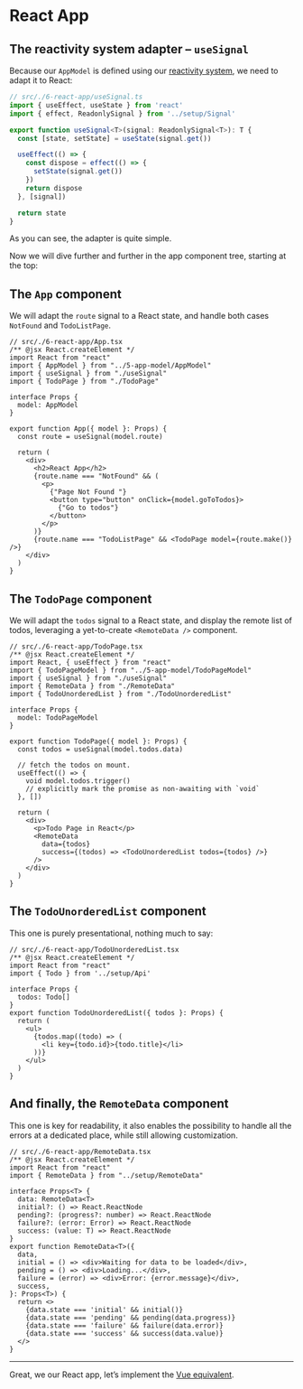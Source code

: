 # React App

## The reactivity system adapter – `useSignal`

Because our `AppModel` is defined using our [reactivity system](./3-reactivity-system.md), we need to adapt it to React:

```ts
// src/./6-react-app/useSignal.ts
import { useEffect, useState } from 'react'
import { effect, ReadonlySignal } from '../setup/Signal'

export function useSignal<T>(signal: ReadonlySignal<T>): T {
  const [state, setState] = useState(signal.get())

  useEffect(() => {
    const dispose = effect(() => {
      setState(signal.get())
    })
    return dispose
  }, [signal])

  return state
}
```

As you can see, the adapter is quite simple.

Now we will dive further and further in the app component tree, starting at the top:

## The `App` component

We will adapt the `route` signal to a React state, and handle both cases `NotFound` and `TodoListPage`.

```tsx
// src/./6-react-app/App.tsx
/** @jsx React.createElement */
import React from "react"
import { AppModel } from "../5-app-model/AppModel"
import { useSignal } from "./useSignal"
import { TodoPage } from "./TodoPage"

interface Props {
  model: AppModel
}

export function App({ model }: Props) {
  const route = useSignal(model.route)

  return (
    <div>
      <h2>React App</h2>
      {route.name === "NotFound" && (
        <p>
          {"Page Not Found "}
          <button type="button" onClick={model.goToTodos}>
            {"Go to todos"}
          </button>
        </p>
      )}
      {route.name === "TodoListPage" && <TodoPage model={route.make()} />}
    </div>
  )
}
```

## The `TodoPage` component

We will adapt the `todos` signal to a React state, and display the remote list of todos, leveraging a yet-to-create `<RemoteData />` component.

```tsx
// src/./6-react-app/TodoPage.tsx
/** @jsx React.createElement */
import React, { useEffect } from "react"
import { TodoPageModel } from "../5-app-model/TodoPageModel"
import { useSignal } from "./useSignal"
import { RemoteData } from "./RemoteData"
import { TodoUnorderedList } from "./TodoUnorderedList"

interface Props {
  model: TodoPageModel
}

export function TodoPage({ model }: Props) {
  const todos = useSignal(model.todos.data)

  // fetch the todos on mount.
  useEffect(() => {
    void model.todos.trigger()
    // explicitly mark the promise as non-awaiting with `void`
  }, [])

  return (
    <div>
      <p>Todo Page in React</p>
      <RemoteData
        data={todos}
        success={(todos) => <TodoUnorderedList todos={todos} />}
      />
    </div>
  )
}
```

## The `TodoUnorderedList` component

This one is purely presentational, nothing much to say:

```tsx
// src/./6-react-app/TodoUnorderedList.tsx
/** @jsx React.createElement */
import React from "react"
import { Todo } from '../setup/Api'

interface Props {
  todos: Todo[]
}
export function TodoUnorderedList({ todos }: Props) {
  return (
    <ul>
      {todos.map((todo) => (
        <li key={todo.id}>{todo.title}</li>
      ))}
    </ul>
  )
}
```

## And finally, the `RemoteData` component

This one is key for readability, it also enables the possibility to handle all the errors at a dedicated place, while still allowing customization.

```tsx
// src/./6-react-app/RemoteData.tsx
/** @jsx React.createElement */
import React from "react"
import { RemoteData } from "../setup/RemoteData"

interface Props<T> {
  data: RemoteData<T>
  initial?: () => React.ReactNode
  pending?: (progress?: number) => React.ReactNode
  failure?: (error: Error) => React.ReactNode
  success: (value: T) => React.ReactNode
}
export function RemoteData<T>({
  data,
  initial = () => <div>Waiting for data to be loaded</div>,
  pending = () => <div>Loading...</div>,
  failure = (error) => <div>Error: {error.message}</div>,
  success,
}: Props<T>) {
  return <>
    {data.state === 'initial' && initial()}
    {data.state === 'pending' && pending(data.progress)}
    {data.state === 'failure' && failure(data.error)}
    {data.state === 'success' && success(data.value)}
  </>
}
```

---

Great, we our React app, let’s implement the [Vue equivalent](./7-vue-app.md).
